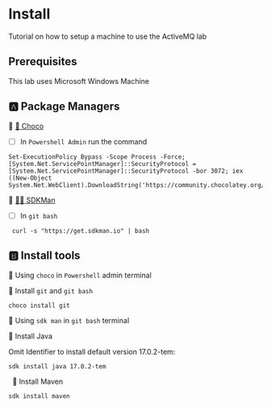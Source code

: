 # Install

Tutorial on how to setup a machine to use the ActiveMQ lab

## Prerequisites

This lab uses Microsoft Windows Machine

## :a: Package Managers

:round_pushpin: [ :chocolate_bar: Choco](https://chocolatey.org/install)

- [ ] In `Powershell Admin` run the command

```
Set-ExecutionPolicy Bypass -Scope Process -Force; [System.Net.ServicePointManager]::SecurityProtocol = [System.Net.ServicePointManager]::SecurityProtocol -bor 3072; iex ((New-Object System.Net.WebClient).DownloadString('https://community.chocolatey.org/install.ps1'))
```

:round_pushpin:  [ :superhero_man: SDKMan](https://sdkman.io/install)

- [ ] In `git bash`

```
 curl -s "https://get.sdkman.io" | bash 
```

## :b: Install tools

:tada: Using `choco` in `Powershell` admin terminal

:round_pushpin: Install `git` and `git bash`

```
choco install git
```

:tada: Using `sdk man` in `git bash` terminal

:round_pushpin: Install Java

Omit Identifier to install default version 17.0.2-tem:

```
sdk install java 17.0.2-tem
```
 
 :round_pushpin: Install Maven
 
 ```
 sdk install maven
 ```

